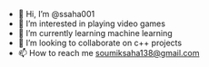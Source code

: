 - 👋 Hi, I’m @ssaha001
- 👀 I’m interested in playing video games
- 🌱 I’m currently learning machine learning
- 💞️ I’m looking to collaborate on c++ projects
- 📫 How to reach me soumiksaha138@gmail.com

<!---
ssaha001/ssaha001 is a ✨ special ✨ repository because its `README.md` (this file) appears on your GitHub profile.
You can click the Preview link to take a look at your changes.
--->
